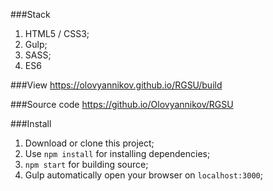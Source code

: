 ###Stack

1. HTML5 / CSS3;
2. Gulp;
3. SASS; 
4. ES6

###View
https://olovyannikov.github.io/RGSU/build

###Source code
https://github.io/Olovyannikov/RGSU

###Install

1. Download or clone this project;
2. Use `npm install` for installing dependencies;
3. `npm start` for building source; 
4. Gulp automatically open your browser on `localhost:3000`;
